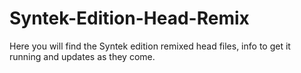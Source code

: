 # Syntek-Edition-Head-Remix
Here you will find the Syntek edition remixed head files, info to get it running and updates as they come.
